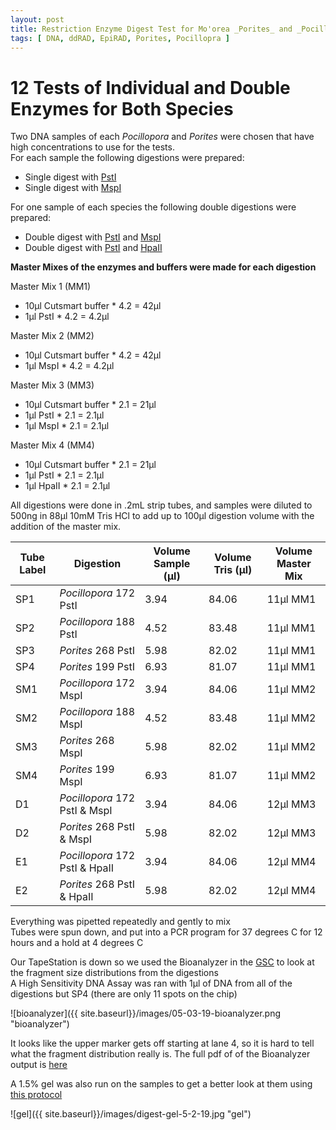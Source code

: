 ```yaml
---
layout: post
title: Restriction Enzyme Digest Test for Mo'orea _Porites_ and _Pocillopora_ ddRAD and EpiRAD
tags: [ DNA, ddRAD, EpiRAD, Porites, Pocillopra ]
---
```


# 12 Tests of Individual and Double Enzymes for Both Species

Two DNA samples of each _Pocillopora_ and _Porites_ were chosen that have high concentrations to use for the tests.   
For each sample the following digestions were prepared:  
- Single digest with [PstI](https://www.neb.com/products/r0140-psti#Product%20Information)
- Single digest with [MspI](https://www.neb.com/products/r0106-mspi#Product%20Information)

For one sample of each species the following double digestions were prepared:
- Double digest with [PstI](https://www.neb.com/products/r0140-psti#Product%20Information) and [MspI](https://www.neb.com/products/r0106-mspi#Product%20Information)
- Double digest with [PstI](https://www.neb.com/products/r0140-psti#Product%20Information) and [HpaII](https://www.neb.com/products/r0171-hpaii#Product%20Information)

**Master Mixes of the enzymes and buffers were made for each digestion**

Master Mix 1 (MM1)
- 10µl Cutsmart buffer * 4.2 = 42µl
- 1µl PstI * 4.2 = 4.2µl

Master Mix 2 (MM2)
- 10µl Cutsmart buffer * 4.2 = 42µl
- 1µl MspI * 4.2 = 4.2µl

Master Mix 3 (MM3)
- 10µl Cutsmart buffer * 2.1 = 21µl
- 1µl PstI * 2.1 = 2.1µl
- 1µl MspI * 2.1 = 2.1µl

Master Mix 4 (MM4)
- 10µl Cutsmart buffer * 2.1 = 21µl
- 1µl PstI * 2.1 = 2.1µl
- 1µl HpaII * 2.1 = 2.1µl

All digestions were done in .2mL strip tubes, and samples were diluted to 500ng in 88µl 10mM Tris HCl to add up to 100µl digestion volume with the addition of the master mix.

|Tube Label| Digestion| Volume Sample (µl)| Volume Tris (µl)| Volume Master Mix |
|----|----|----|---|----|
|SP1|_Pocillopora_ 172 PstI|3.94|84.06|11µl MM1|
|SP2|_Pocillopora_ 188 PstI|4.52|83.48|11µl MM1|
|SP3|_Porites_ 268 PstI|5.98|82.02|11µl MM1|
|SP4|_Porites_ 199 PstI|6.93|81.07|11µl MM1|
|SM1|_Pocillopora_ 172 MspI|3.94|84.06|11µl MM2|
|SM2|_Pocillopora_ 188 MspI|4.52|83.48|11µl MM2|
|SM3|_Porites_ 268 MspI|5.98|82.02|11µl MM2|
|SM4|_Porites_ 199 MspI|6.93|81.07|11µl MM2|
|D1|_Pocillopora_ 172 PstI & MspI|3.94|84.06|12µl MM3|
|D2|_Porites_ 268 PstI & MspI|5.98|82.02|12µl MM3|
|E1|_Pocillopora_ 172 PstI & HpaII|3.94|84.06|12µl MM4|
|E2|_Porites_ 268 PstI & HpaII|5.98|82.02|12µl MM4|

Everything was pipetted repeatedly and gently to mix   
Tubes were spun down, and put into a PCR program for 37 degrees C for 12 hours and a hold at 4 degrees C

Our TapeStation is down so we used the Bioanalyzer in the [GSC](https://web.uri.edu/gsc/agilent-2100-bioanalyzer-2/) to look at the fragment size distributions from the digestions  
A High Sensitivity DNA Assay was ran with 1µl of DNA from all of the digestions but SP4 (there are only 11 spots on the chip)

![bioanalyzer]({{ site.baseurl}}/images/05-03-19-bioanalyzer.png "bioanalyzer")

It looks like the upper marker gets off starting at lane 4, so it is hard to tell what the fragment distribution really is. The full pdf of of the Bioanalyzer output is [here](https://github.com/meschedl/MESPutnam_Open_Lab_Notebook/blob/master/tapestation_pdfs/2100%20expert_High%20Sensitivity%20DNA%20Assay_DE72901048_2019-05-02_14-32-03.pdf)

A 1.5% gel was also run on the samples to get a better look at them using [this protocol](https://meschedl.github.io/MESPutnam_Open_Lab_Notebook/Gel-Protocol/)

![gel]({{ site.baseurl}}/images/digest-gel-5-2-19.jpg "gel")
